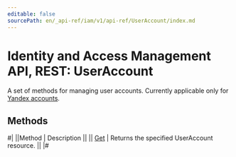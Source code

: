 ```yaml
---
editable: false
sourcePath: en/_api-ref/iam/v1/api-ref/UserAccount/index.md
---
```


# Identity and Access Management API, REST: UserAccount

A set of methods for managing user accounts. Currently applicable only for [Yandex accounts](/docs/iam/concepts/#passport).

## Methods

#|
||Method | Description ||
|| [Get](get.md) | Returns the specified UserAccount resource. ||
|#